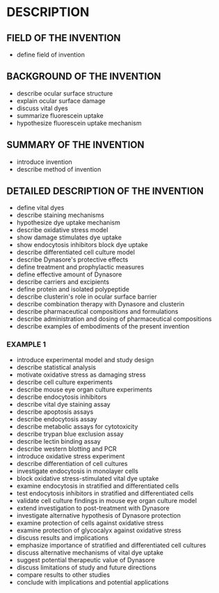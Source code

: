 # DESCRIPTION

## FIELD OF THE INVENTION

- define field of invention

## BACKGROUND OF THE INVENTION

- describe ocular surface structure
- explain ocular surface damage
- discuss vital dyes
- summarize fluorescein uptake
- hypothesize fluorescein uptake mechanism

## SUMMARY OF THE INVENTION

- introduce invention
- describe method of invention

## DETAILED DESCRIPTION OF THE INVENTION

- define vital dyes
- describe staining mechanisms
- hypothesize dye uptake mechanism
- describe oxidative stress model
- show damage stimulates dye uptake
- show endocytosis inhibitors block dye uptake
- describe differentiated cell culture model
- describe Dynasore's protective effects
- define treatment and prophylactic measures
- define effective amount of Dynasore
- describe carriers and excipients
- define protein and isolated polypeptide
- describe clusterin's role in ocular surface barrier
- describe combination therapy with Dynasore and clusterin
- describe pharmaceutical compositions and formulations
- describe administration and dosing of pharmaceutical compositions
- describe examples of embodiments of the present invention

### EXAMPLE 1

- introduce experimental model and study design
- describe statistical analysis
- motivate oxidative stress as damaging stress
- describe cell culture experiments
- describe mouse eye organ culture experiments
- describe endocytosis inhibitors
- describe vital dye staining assay
- describe apoptosis assays
- describe endocytosis assay
- describe metabolic assays for cytotoxicity
- describe trypan blue exclusion assay
- describe lectin binding assay
- describe western blotting and PCR
- introduce oxidative stress experiment
- describe differentiation of cell cultures
- investigate endocytosis in monolayer cells
- block oxidative stress-stimulated vital dye uptake
- examine endocytosis in stratified and differentiated cells
- test endocytosis inhibitors in stratified and differentiated cells
- validate cell culture findings in mouse eye organ culture model
- extend investigation to post-treatment with Dynasore
- investigate alternative hypothesis of Dynasore protection
- examine protection of cells against oxidative stress
- examine protection of glycocalyx against oxidative stress
- discuss results and implications
- emphasize importance of stratified and differentiated cell cultures
- discuss alternative mechanisms of vital dye uptake
- suggest potential therapeutic value of Dynasore
- discuss limitations of study and future directions
- compare results to other studies
- conclude with implications and potential applications

